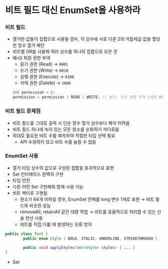 # 비트 필드 대신 EnumSet을 사용하라

### 비트 필드
- 열거한 값들이 집합으로 사용될 경우, 각 상수에 서로 다른 2의 거듭제곱 값을 할당한 정수 열거 패턴
- 비트별 OR를 사용해 여러 상수를 하나의 집합으로 모은 것
- 예시) 회원 권한 부여
    - 읽기 권한 (Read) → `0001`
    - 쓰기 권한 (Write) → `0010`
    - 실행 권한 (Execute) → `0100`
    - 삭제 권한 (Delete) → `1000`
    ```java
    int permission = 0;
    permission = permission | READ | WRITE; // 읽기, 쓰기 권한 추가 (비트 OR 연산으로 합침) -> 0011
    ```
    

### 비트 필드 문제점
- 비트 필드를 그대로 출력 시 단순 정수 열거 상수보다 해석 어려움
- 비트 필드 하나에 녹아 있는 모든 원소를 순회하기 까다로움
- 최대로 필요한 비트 수를 예측하여 적절한 타입 선택 필요
    - API 수정하지 않고 비트 수를 늘릴 수 없음

### EnumSet 사용
- 열거 타입 상수의 값으로 구성된 집합을 효과적으로 표현
- Set 인터페이스 완벽히 구현
- 타입 안전
- 다른 어떤 Set 구현체와 함께 사용 가능
- 비트 벡터로 구현됨
    - 원소가 64개 이하일 경우, EnumSet 전체를 long 변수 1개로 표현 → 비트 필드와 비슷한 성능
    - removeAll, retainAII 같은 대량 작업 → 비트를 효율적으로 처리할 수 있는 산술 연산 사용
    - 비트를 직접 다룰 때 발생하는 오류 방지
```java
public class Text {
		public enum Style { BOLD, ITALIC, UNDERLINE, STRIKETHROUGH }
		
		public void applyStyles(Set<Style> styles) { ... }
}
```
- Set<Style> 인터페이스로 받기 → 다른 Set 구현체를 넘기더라도 처리 가능

### 정리
- 열거할 수 있는 타입을 모아 집합 형태로 사용해도 비트 필드를 사용할 이유 X
- EnumSet이 비트 필드와 비슷한 성능, 열거 타입의 장점 제공
    - 타입 안전성 : 잘못된 값을 컴파일 타임에 차단
    - 가독성 및 유지보수성
    - 이름 충돌 X
    - 필드, 메서드 추가 가능
    - 직렬화와 싱글턴 특성 보장 : JVM에서 직렬화 자동 처리, 싱글턴 특성 안전하게 유지
- EnumSet의 유일한 단점 → 불변 EnumSet 제작 불가
    - (성능, 명확성 조금 희생) Collections.unmodifiableSet으로 EnumSet 감싸서 사용
